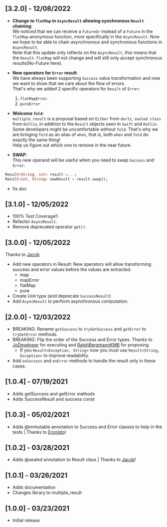 ## [3.2.0] - 12/08/2022


* **Change to `flatMap` in `AsyncResult` allowing synchronous `Result` chaining**:<br>
We noticed that we can receive a `FutureOr` instead of a `Future` in the `flatMap` anonymous function, more specifically in the `AsyncResult`.
Now we hope to be able to chain asynchronous and synchronous functions in `AsyncResult`. <br>
Note that this update only reflects on the `AsyncResult`, this means that the `Result.flatMap` will not change and will still only accept synchronous results(No-Future here).

* **New operators for `Error` result**: <br>
We have always been supporting `Success` value transformation
and now we want to show that we care about the flow of errors.<br>
That's why we added 2 specific operators for `Result` of `Error`:
   1. `flatMapError`.
   2. `pureError`

* **Welcome `fold`**:<br>
`multiple_result` is a proposal based on `Either` from `dartz`, `sealed class` from `Koltin`, in addition to the `Result` objects seen in `Swift` and `Kotlin`. Some developers might be uncomfortable without `fold`. That's why we are bringing `fold` as an alias of `when`, that is, both `when` and `fold` do exactly the same thing!<br>
Help us figure out which one to remove in the near future.

* **SWAP**:<br>
This new operand will be useful when you need to swap `Success` and `Error`.
```dart
Result<String, int> result =...;
Result<int, String> newResult = result.swap();
```

* fix doc



## [3.1.0] - 12/05/2022
* 100% Test Coverage!!.
* Refactor `AsyncResult`.
* Remove deprecated operator `get()`.

## [3.0.0] - 12/05/2022
Thanks to [Jacob](https://github.com/jacobaraujo7)
* Add new operators in Result:
  New operators will allow transforming success and error values before the values are extracted.
   * map
   * mapError
   * flatMap
   * pure
* Create Unit type (and deprecate `SuccessResult`)
* Add `AsyncResult` to perform asynchronous computation.

## [2.0.0] - 12/03/2022

* BREAKING: Rename `getSuccess` to `tryGetSuccess` and `getError` to `tryGetError` methods.
* BREAKING: Flip the order of the Success and Error types. Thanks to [JoDeveloper](https://github.com/JoDeveloper) for executing and [RalphBergmannKMB](https://github.com/RalphBergmannKMB) for proposing.
  * If you `Result<Exception, String>` now you must use `Result<String, Exception>` to improve readability.
* Add `onSuccess` and `onError` methods to handle the result only in these cases.

## [1.0.4] - 07/19/2021

* Adds getSuccess and getError methods
* Adds SuccessResult and success const

## [1.0.3] - 05/02/2021

* Adds @immutable annotation to Success and Error classes to help in the tests | Thanks to [Eronildo](https://github.com/Eronildo)!

## [1.0.2] - 03/28/2021

* Adds @sealed annotation to Result class | Thanks to [Jacob](https://github.com/jacobaraujo7)!

## [1.0.1] - 03/26/2021

* Adds documentation
* Changes library to multiple_result

## [1.0.0] - 03/23/2021

* Initial release

